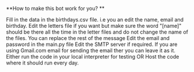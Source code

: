 **How to make this bot work for you?
**


Fill in the data in the birthdays.csv file. i.e you an edit the name, email and birthday.
Edit the letters file if you want but make sure the word "[name]" should be there all the time in the letter files and do not change the name of the files. You can replace the rest of the message
Edit the email and password in the main.py file
Edit the SMTP server if required. If you are using Gmail.com email for sending the email ther you can leave it as it. 
Either run the code in your local interpreter for testing OR Host the code where it should run every day.
